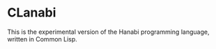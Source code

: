 # CLanabi

This is the experimental version of the Hanabi programming language, written in Common Lisp.
